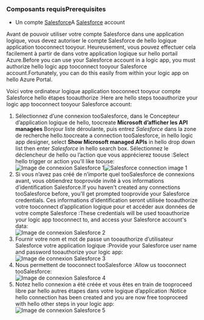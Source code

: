 ### <a name="prerequisites"></a><span data-ttu-id="e07c0-101">Composants requis</span><span class="sxs-lookup"><span data-stu-id="e07c0-101">Prerequisites</span></span>
* <span data-ttu-id="e07c0-102">Un compte [Salesforce](https://salesforce.com)</span><span class="sxs-lookup"><span data-stu-id="e07c0-102">A [Salesforce](https://salesforce.com) account</span></span>  

<span data-ttu-id="e07c0-103">Avant de pouvoir utiliser votre compte Salesforce dans une application logique, vous devez autoriser le compte Salesforce de hello logique application tooconnect tooyour. Heureusement, vous pouvez effectuer cela facilement à partir de dans votre application logique sur hello portail Azure.</span><span class="sxs-lookup"><span data-stu-id="e07c0-103">Before you can use your Salesforce account in a logic app, you must authorize hello logic app tooconnect tooyour Salesforce account.Fortunately, you can do this easily from within your logic app on hello Azure Portal.</span></span>  

<span data-ttu-id="e07c0-104">Voici votre ordinateur logique application tooconnect tooyour compte Salesforce hello étapes tooauthorize :</span><span class="sxs-lookup"><span data-stu-id="e07c0-104">Here are hello steps tooauthorize your logic app tooconnect tooyour Salesforce account:</span></span>  

1. <span data-ttu-id="e07c0-105">Sélectionnez d’une connexion tooSalesforce, dans le Concepteur d’application logique de hello, toocreate **Microsoft d’afficher les API managées** Bonjour liste déroulante, puis entrez *Salesforce* dans la zone de recherche hello.</span><span class="sxs-lookup"><span data-stu-id="e07c0-105">toocreate a connection tooSalesforce, in hello logic app designer, select **Show Microsoft managed APIs** in hello drop down list then enter *Salesforce* in hello search box.</span></span> <span data-ttu-id="e07c0-106">Sélectionnez le déclencheur de hello ou l’action que vous apprécierez toouse :</span><span class="sxs-lookup"><span data-stu-id="e07c0-106">Select hello trigger or action you'll like toouse:</span></span>  
   <span data-ttu-id="e07c0-107">![Image de connexion Salesforce 1](./media/connectors-create-api-salesforce/salesforce-1.png)</span><span class="sxs-lookup"><span data-stu-id="e07c0-107">![Salesforce connection image 1](./media/connectors-create-api-salesforce/salesforce-1.png)</span></span>  
2. <span data-ttu-id="e07c0-108">Si vous n’avez pas créé de n’importe quel tooSalesforce de connexions avant, vous obtiendrez tooprovide invité à vos informations d’identification Salesforce.</span><span class="sxs-lookup"><span data-stu-id="e07c0-108">If you haven't created any connections tooSalesforce before, you'll get prompted tooprovide your Salesforce credentials.</span></span> <span data-ttu-id="e07c0-109">Ces informations d’identification seront utilisée tooauthorize votre tooconnect d’application logique pour et accéder aux données de votre compte Salesforce :</span><span class="sxs-lookup"><span data-stu-id="e07c0-109">These credentials will be used tooauthorize your logic app tooconnect to, and access your Salesforce account's data:</span></span>  
   ![Image de connexion Salesforce 2](./media/connectors-create-api-salesforce/salesforce-2.png)  
3. <span data-ttu-id="e07c0-111">Fournir votre nom et mot de passe un tooauthorize d’utilisateur Salesforce votre application logique :</span><span class="sxs-lookup"><span data-stu-id="e07c0-111">Provide your Salesforce user name and password tooauthorize your logic app:</span></span>  
   ![Image de connexion Salesforce 3](./media/connectors-create-api-salesforce/salesforce-3.png)  
4. <span data-ttu-id="e07c0-113">Nous permettent de tooconnect tooSalesforce :</span><span class="sxs-lookup"><span data-stu-id="e07c0-113">Allow us tooconnect tooSalesforce:</span></span>  
   ![Image de connexion Salesforce 4](./media/connectors-create-api-salesforce/salesforce-4.png)  
5. <span data-ttu-id="e07c0-115">Notez hello connexion a été créée et vous êtes en train de tooproceed libre par hello autres étapes dans votre logique d’application :</span><span class="sxs-lookup"><span data-stu-id="e07c0-115">Notice hello connection has been created and you are now free tooproceed with hello other steps in your logic app:</span></span>  
   ![Image de connexion Salesforce 5](./media/connectors-create-api-salesforce/salesforce-5.png)  


